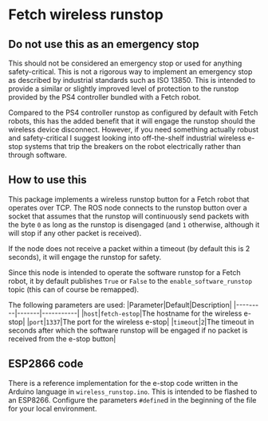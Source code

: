 # Fetch wireless runstop
## Do not use this as an emergency stop
This should not be considered an emergency stop or used for anything safety-critical. This is not a rigorous way to implement an emergency stop as described by industrial standards such as ISO 13850. This is intended to provide a similar or slightly improved level of protection to the runstop provided by the PS4 controller bundled with a Fetch robot.

Compared to the PS4 controller runstop as configured by default with Fetch robots, this has the added benefit that it will engage the runstop should the wireless device disconnect. However, if you need something actually robust and safety-critical I suggest looking into off-the-shelf industrial wireless e-stop systems that trip the breakers on the robot electrically rather than through software.

## How to use this
This package implements a wireless runstop button for a Fetch robot that operates over TCP. The ROS node connects to the runstop button over a socket that assumes that the runstop will continuously send packets with the byte `0` as long as the runstop is disengaged (and `1` otherwise, although it will stop if any other packet is received).

If the node does not receive a packet within a timeout (by default this is 2 seconds), it will engage the runstop for safety.

Since this node is intended to operate the software runstop for a Fetch robot, it by default publishes `True` or `False` to the `enable_software_runstop` topic (this can of course be remapped).

The following parameters are used:
|Parameter|Default|Description|
|---------|-------|-----------|
|`host`|`fetch-estop`|The hostname for the wireless e-stop|
|`port`|`1337`|The port for the wireless e-stop|
|`timeout`|`2`|The timeout in seconds after which the software runstop will be engaged if no packet is received from the e-stop button|

## ESP2866 code
There is a reference implementation for the e-stop code written in the Arduino language in `wireless_runstop.ino`. This is intended to be flashed to an ESP8266. Configure the parameters `#define`d in the beginning of the file for your local environment.